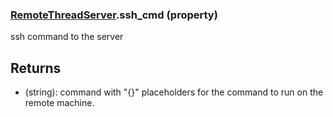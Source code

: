 ### [RemoteThreadServer](RemoteThreadServer.md).ssh_cmd (property)




ssh command to the server

Returns
----------
* (string): command with "{}" placeholders for the command to run on the remote machine.

